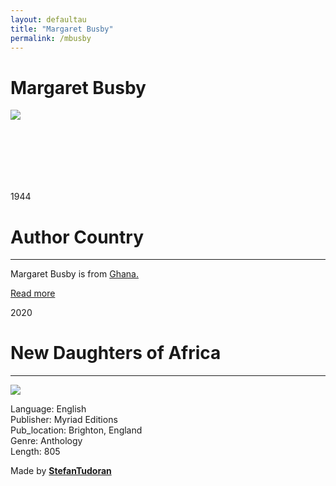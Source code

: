 ```yaml
---
layout: defaultau
title: "Margaret Busby"
permalink: /mbusby
---
```

<!-- partial:index.partial.html -->
<div class="content">
    <h1>Margaret Busby</h1>
    <div class="quote">
        <div><img src="https://upload.wikimedia.org/wikipedia/commons/thumb/9/98/Margaret_Busby_-_2019-02-12_-_Andy_Mabbett_-_03.jpg/330px-Margaret_Busby_-_2019-02-12_-_Andy_Mabbett_-_03.jpg" class="logo"></div>
    </div>
    <div class="timeline">
        <div style="padding-bottom:100px;"></div>
        <div class="block">
            <div class="date right"><p class="right"> 1944 </p></div>
            <div class="dot"></div>
            <div class="left first">
            <div class="author_country">
                <h1>Author Country</h1><hr>
          <div class="aclocation">  <p>Margaret Busby is from <a href="http://localhost:4000/25">Ghana.</a></p></div>
              <div class="acreadmore">  <a href="https://en.wikipedia.org/wiki/Margaret_Busby" target="_blank">Read more</a></div>
            </div>
            </div>
        </div>
        <div class="block">
            <div class="date left"><p class="left">2020</p></div>
            <div class="dot"></div>
            <div class="right">
                <h1>New Daughters of Africa</h1><hr>
                <p><img src="https://upload.wikimedia.org/wikipedia/en/d/d4/Daughters_of_Africa_1st_editon_cover.jpg"></p>
                <p>
                Language: English<br/>
                Publisher: Myriad Editions<br/>
                Pub_location: Brighton, England<br/>
                Genre: Anthology<br/>
                Length: 805</p>
            </div>
        </div>
        <div id="footer">
        <p id="copyright">Made by&nbsp;<strong><a href="https://www.linkedin.com/in/nicolae-stefan-tudoran-b02291127/" target="_blank">StefanTudoran</a></strong></p>
    </div>
</div>
<!-- partial -->
  <script src='https://cdnjs.cloudflare.com/ajax/libs/jquery/3.1.1/jquery.min.js'></script><script  src="assets/js/authorscript.js"></script>
